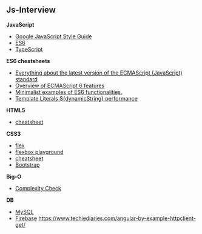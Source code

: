 ## Js-Interview

__JavaScript__
* [Google JavaScript Style Guide](https://google.github.io/styleguide/jsguide.html)  
* [ES6](http://es6.ruanyifeng.com/)  
* [TypeScript](https://devhints.io/typescript)

__ES6 cheatsheets__  
  * [Everything about the latest version of the ECMAScript (JavaScript) standard](http://help.wtf/es6)  
  * [Overview of ECMAScript 6 features](https://github.com/lukehoban/es6features#readme)  
  * [Minimalist examples of ES6 functionalities.](https://github.com/hemanth/paws-on-es6)
  * [Template Literals ${dynamicString} performance](https://medium.com/front-end-weekly/es6-cool-stuffs-a-new-js-string-with-template-literals-c23a8af11b2)
 
__HTML5__
* [cheatsheet](https://websitesetup.org/wp-content/uploads/2019/08/HTML-CHEAT-SHEET.png)

__CSS3__
* [flex](https://yoksel.github.io/flex-cheatsheet/#display)
* [flexbox playground](https://codepen.io/enxaneta/pen/adLPwv)
* [cheatsheet](https://www.hostinger.com/tutorials/css-cheat-sheet)
* [Bootstrap](https://getbootstrap.com/docs/4.2/utilities/borders/)

__Big-O__
  * [Complexity Check](http://bigocheatsheet.com/)

__DB__
* [MySQL](https://gist.github.com/hofmannsven/9164408)
* [Firebase](https://firebase.google.com/docs/)
https://www.techiediaries.com/angular-by-example-httpclient-get/

